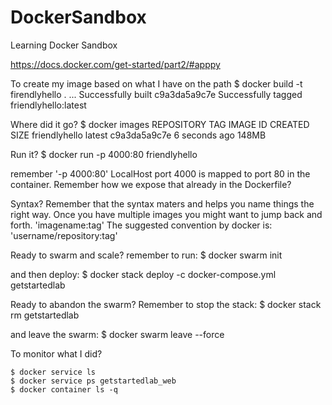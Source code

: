 # DockerSandbox
Learning Docker Sandbox


https://docs.docker.com/get-started/part2/#apppy

To create my image based on what I have on the path
$ docker build -t firendlyhello .
...
Successfully built c9a3da5a9c7e
Successfully tagged friendlyhello:latest

Where did it go?
$ docker images
REPOSITORY                              TAG                 IMAGE ID            CREATED             SIZE
friendlyhello                           latest              c9a3da5a9c7e        6 seconds ago       148MB

Run it?
$ docker run -p 4000:80 friendlyhello

remember '-p 4000:80' LocalHost port 4000 is mapped to port 80 in the container. Remember how we expose that already in the Dockerfile?

Syntax?
Remember that the syntax maters and helps you name things the right way.
Once you have multiple images you might want to jump back and forth.
    'imagename:tag'
The suggested convention by docker is:
    'username/repository:tag'



Ready to swarm and scale?
remember to run:
    $ docker swarm init

and then deploy:
    $ docker stack deploy -c docker-compose.yml getstartedlab

Ready to abandon the swarm?
Remember to stop the stack:
    $ docker stack rm getstartedlab

and leave the swarm:
    $ docker swarm leave --force

To monitor what I did?

    $ docker service ls
    $ docker service ps getstartedlab_web
    $ docker container ls -q
